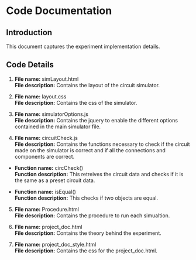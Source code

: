 # Code Documentation

## Introduction

This document captures the experiment implementation details.

## Code Details 

1. **File name:** simLayout.html     
   **File description:** Contains the layout of the circuit simulator.  

2. **File name:** layout.css    
   **File description:** Contains the css of the simulator.

3. **File name:** simulatorOptions.js     
   **File description:** Contains the jquery to enable the different options contained in the main simulator file.

4. **File name:** circuitCheck.js     
   **File description:** Contains the functions necessary to check if the circuit made on the simulator is correct and if all the connections and components are correct.

  * **Function name:** circCheck()   
  	**Function description:** This retreives the circuit data and checks if it is the same as a preset circuit data.

  * **Function name:** isEqual()   
    **Function description:** This checks if two objects are equal.

5. **File name:** Procedure.html     
   **File description:** Contains the procedure to run each simualtion.   

6. **File name:** project_doc.html      
   **File description:** Contains the theory behind the experiment.   

7. **File name:** project_doc_style.html     
   **File description:** Contains the css for the project_doc.html.